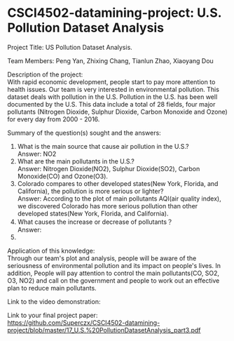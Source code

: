 # CSCI4502-datamining-project: U.S. Pollution Dataset Analysis
Project Title: US Pollution Dataset Analysis.</br>

Team Members: Peng Yan, Zhixing Chang, Tianlun Zhao, Xiaoyang Dou </br>

Description of the project:</br>
With rapid economic development, people start to pay more attention to health issues. Our team is very interested in environmental pollution. This dataset deals with pollution in the U.S. Pollution in the U.S. has been well documented by the U.S. This data include a total of 28 fields, four major pollutants (Nitrogen Dioxide, Sulphur Dioxide, Carbon Monoxide and Ozone) for every day from 2000 - 2016. </br>

Summary of the question(s) sought and the answers:</br>
1. What is the main source that cause air pollution in the U.S.?</br>
Answer: NO2
2. What are the main pollutants in the U.S.?</br>
Answer: Nitrogen Dioxide(NO2), Sulphur Dioxide(SO2), Carbon Monoxide(CO) and Ozone(O3).
3. Colorado compares to other developed states(New York, Florida, and California), the pollution is more serious or lighter?</br>
Answer: According to the plot of main pollutants AQI(air quality index), we discovered Colorado has more serious pollution than other developed states(New York, Florida, and California).
4. What causes the increase or decrease of pollutants？</br>
Answer: 
5. 


Application of this knowledge:</br>
Through our team's plot and analysis, people will be aware of the seriousness of environmental pollution and its impact on people's lives. In addition, People will pay attention to control the main pollutants(CO, SO2, O3, NO2) and call on the government and people to work out an effective plan to reduce main pollutants. 

Link to the video demonstration:</br>

Link to your final project paper:</br>
https://github.com/Superczx/CSCI4502-datamining-project/blob/master/17_U.S.%20PollutionDatasetAnalysis_part3.pdf
